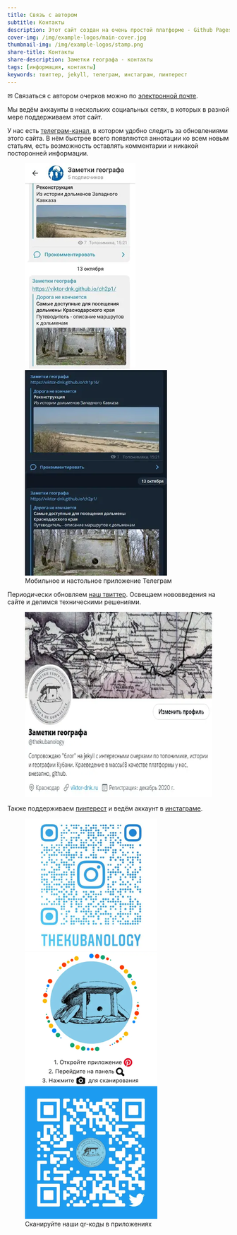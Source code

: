 ```yaml
---
title: Связь с автором
subtitle: Контакты
description: Этот сайт создан на очень простой платформе - Github Pages. В основе здесь статический движок jekyll. Эта комбинация накладывает достаточно ограничений, но также даёт некоторые приемущества (особенно для небольших некомерческих проектов).
cover-img: /img/example-logos/main-cover.jpg
thumbnail-img: /img/example-logos/stamp.png
share-title: Контакты
share-description: Заметки географа - контакты
tags: [информация, контакты]
keywords: твиттер, jekyll, телеграм, инстаграм, пинтерест
---
```

✉ Связаться с автором очерков можно по <a target="_blank" rel="noopener" href="mailto:{{ site.social-network-links.email }}?subject=%D1%81%D0%B0%D0%B9%D1%82%20%D0%97%D0%B0%D0%BC%D0%B5%D1%82%D0%BA%D0%B8%20%D0%B3%D0%B5%D0%BE%D0%B3%D1%80%D0%B0%D1%84%D0%B0&body=%D0%97%D0%B4%D1%80%D0%B0%D0%B2%D1%81%D1%82%D0%B2%D1%83%D0%B9%D1%82%D0%B5%20%D0%92%D0%B8%D0%BA%D1%82%D0%BE%D1%80%2C" title="Написать письмо автору">электронной почте<a/>.

Мы ведём аккаунты в нескольких социальных сетях, в которых в разной мере поддерживаем этот сайт.

У нас есть [телеграм-канал][a85077ec], в котором удобно следить за обновлениями этого сайта. В нём быстрее всего появляются аннотации ко всем новым статьям, есть возможность оставлять комментарии и никакой посторонней информации.

<figure>
  <img title="Мобильное приложение" alt="Мобильное приложение" src="/img/info/contacts/tlgrm-screen2.webp"/> <img title="Настольное приложение" alt="Настольное приложение" src="/img/info/contacts/tlgrm-screen1.webp"/>
  <figcaption>Мобильное и настольное приложение Телеграм</figcaption>
</figure>

  [a85077ec]: https://t.me/toponim "Информационный канал в поддержку этого блога"


Периодически обновляем [наш твиттер][10cc463d]. Освещаем нововведения на сайте и делимся техническими решениями.

  [10cc463d]: https://twitter.com/thekubanology "Техническое сопровождение Заметок географа"

<figure>
  <a target="_blank" rel="noopener" title="Наш твиттер" href="https://twitter.com/thekubanology"><img alt="twitter" width="585" height="419" src="/img/info/contacts/twitter.webp"/></a>
</figure>

Также поддерживаем [пинтерест][3da886e7] и ведём аккаунт в [инстаграме][45f075bb].

  [45f075bb]: https://www.instagram.com/thekubanology/ "Заметки географа инстаграм"
  [3da886e7]: https://www.pinterest.ru/thekubanology/ "Заметки географа на сайте Пинтерест"

<figure>
	<a target="_blank" rel="noopener" title="Наш инстаграм" href="https://www.instagram.com/thekubanology/"><img alt="Наш инстаграм" width="300" height="300" src="/img/info/contacts/qr-instagram.webp"/></a> <a target="_blank" rel="noopener" title="Наш Пинтерест" href="https://www.pinterest.ru/thekubanology/"><img alt="Наш Пинтерест" width="300" height="300" src="/img/info/contacts/qr-pinterest.webp"/></a> <a target="_blank" rel="noopener" title="Наш Твиттер" href="https://twitter.com/thekubanology"><img alt="Наш Твиттер" width="300" height="300" src="/img/info/contacts/qr-twitter.webp"/></a>
	<figcaption>Сканируйте наши qr-коды в приложениях</figcaption>
</figure>
